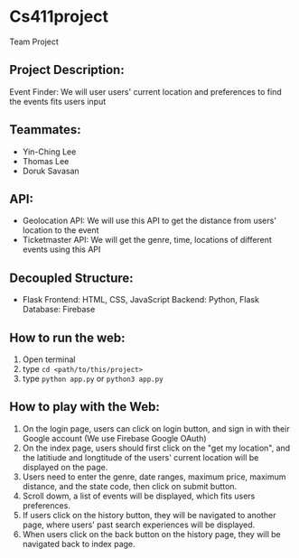 # Cs411project
Team Project 

## Project Description:
Event Finder: We will user users' current location and preferences to find the events fits users input

## Teammates:
* Yin-Ching Lee
* Thomas Lee
* Doruk Savasan

## API:
* Geolocation API: We will use this API to get the distance from users' location to the event
* Ticketmaster API: We will get the genre, time, locations of different events using this API

## Decoupled Structure:
* Flask
Frontend: HTML, CSS, JavaScript
Backend: Python, Flask
Database: Firebase

## How to run the web: 
1. Open terminal
2. type `cd <path/to/this/project>`
3. type `python app.py` or `python3 app.py`


## How to play with the Web:
1. On the login page, users can click on login button, and sign in with their Google account (We use Firebase Google OAuth)
2. On the index page, users should first click on the "get my location", and the latitiude and longtitude of the users' current location will be displayed on the page.
3. Users need to enter the genre, date ranges, maximum price, maximum distance, and the state code, then click on submit button.
4. Scroll dowm, a list of events will be displayed, which fits users preferences.
5. If users click on the history button, they will be navigated to another page, where users' past search experiences will be displayed.
6. When users click on the back button on the history page, they will be navigated back to index page.

